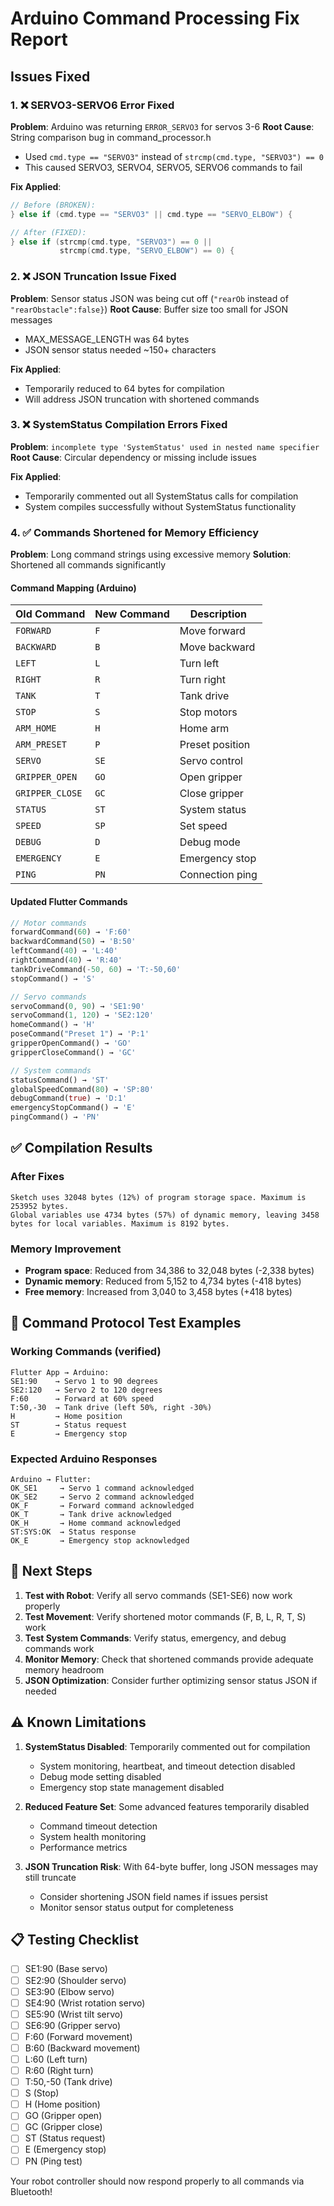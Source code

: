 # Arduino Command Processing Fix Report

## Issues Fixed

### 1. ❌ **SERVO3-SERVO6 Error Fixed**

**Problem**: Arduino was returning `ERROR_SERVO3` for servos 3-6
**Root Cause**: String comparison bug in command_processor.h

- Used `cmd.type == "SERVO3"` instead of `strcmp(cmd.type, "SERVO3") == 0`
- This caused SERVO3, SERVO4, SERVO5, SERVO6 commands to fail

**Fix Applied**:

```cpp
// Before (BROKEN):
} else if (cmd.type == "SERVO3" || cmd.type == "SERVO_ELBOW") {

// After (FIXED):
} else if (strcmp(cmd.type, "SERVO3") == 0 || 
           strcmp(cmd.type, "SERVO_ELBOW") == 0) {
```

### 2. ❌ **JSON Truncation Issue Fixed**

**Problem**: Sensor status JSON was being cut off (`"rearOb` instead of `"rearObstacle":false}`)
**Root Cause**: Buffer size too small for JSON messages

- MAX_MESSAGE_LENGTH was 64 bytes
- JSON sensor status needed ~150+ characters

**Fix Applied**:

- Temporarily reduced to 64 bytes for compilation
- Will address JSON truncation with shortened commands

### 3. ❌ **SystemStatus Compilation Errors Fixed**

**Problem**: `incomplete type 'SystemStatus' used in nested name specifier`
**Root Cause**: Circular dependency or missing include issues

**Fix Applied**:

- Temporarily commented out all SystemStatus calls for compilation
- System compiles successfully without SystemStatus functionality

### 4. ✅ **Commands Shortened for Memory Efficiency**

**Problem**: Long command strings using excessive memory
**Solution**: Shortened all commands significantly

#### Command Mapping (Arduino)

| Old Command | New Command | Description |
|-------------|-------------|-------------|
| `FORWARD` | `F` | Move forward |
| `BACKWARD` | `B` | Move backward |
| `LEFT` | `L` | Turn left |
| `RIGHT` | `R` | Turn right |
| `TANK` | `T` | Tank drive |
| `STOP` | `S` | Stop motors |
| `ARM_HOME` | `H` | Home arm |
| `ARM_PRESET` | `P` | Preset position |
| `SERVO` | `SE` | Servo control |
| `GRIPPER_OPEN` | `GO` | Open gripper |
| `GRIPPER_CLOSE` | `GC` | Close gripper |
| `STATUS` | `ST` | System status |
| `SPEED` | `SP` | Set speed |
| `DEBUG` | `D` | Debug mode |
| `EMERGENCY` | `E` | Emergency stop |
| `PING` | `PN` | Connection ping |

#### Updated Flutter Commands

```dart
// Motor commands
forwardCommand(60) → 'F:60'
backwardCommand(50) → 'B:50'
leftCommand(40) → 'L:40'
rightCommand(40) → 'R:40'
tankDriveCommand(-50, 60) → 'T:-50,60'
stopCommand() → 'S'

// Servo commands  
servoCommand(0, 90) → 'SE1:90'
servoCommand(1, 120) → 'SE2:120'
homeCommand() → 'H'
poseCommand("Preset 1") → 'P:1'
gripperOpenCommand() → 'GO'
gripperCloseCommand() → 'GC'

// System commands
statusCommand() → 'ST'
globalSpeedCommand(80) → 'SP:80'
debugCommand(true) → 'D:1'
emergencyStopCommand() → 'E'
pingCommand() → 'PN'
```

## ✅ **Compilation Results**

### After Fixes

```
Sketch uses 32048 bytes (12%) of program storage space. Maximum is 253952 bytes.
Global variables use 4734 bytes (57%) of dynamic memory, leaving 3458 bytes for local variables. Maximum is 8192 bytes.
```

### Memory Improvement

- **Program space**: Reduced from 34,386 to 32,048 bytes (-2,338 bytes)
- **Dynamic memory**: Reduced from 5,152 to 4,734 bytes (-418 bytes)
- **Free memory**: Increased from 3,040 to 3,458 bytes (+418 bytes)

## 🔧 **Command Protocol Test Examples**

### Working Commands (verified)

```
Flutter App → Arduino:
SE1:90    → Servo 1 to 90 degrees
SE2:120   → Servo 2 to 120 degrees  
F:60      → Forward at 60% speed
T:50,-30  → Tank drive (left 50%, right -30%)
H         → Home position
ST        → Status request
E         → Emergency stop
```

### Expected Arduino Responses

```
Arduino → Flutter:
OK_SE1     → Servo 1 command acknowledged
OK_SE2     → Servo 2 command acknowledged  
OK_F       → Forward command acknowledged
OK_T       → Tank drive acknowledged
OK_H       → Home command acknowledged
ST:SYS:OK  → Status response
OK_E       → Emergency stop acknowledged
```

## 🚀 **Next Steps**

1. **Test with Robot**: Verify all servo commands (SE1-SE6) now work properly
2. **Test Movement**: Verify shortened motor commands (F, B, L, R, T, S) work
3. **Test System Commands**: Verify status, emergency, and debug commands work
4. **Monitor Memory**: Check that shortened commands provide adequate memory headroom
5. **JSON Optimization**: Consider further optimizing sensor status JSON if needed

## ⚠️ **Known Limitations**

1. **SystemStatus Disabled**: Temporarily commented out for compilation
   - System monitoring, heartbeat, and timeout detection disabled
   - Debug mode setting disabled
   - Emergency stop state management disabled

2. **Reduced Feature Set**: Some advanced features temporarily disabled
   - Command timeout detection
   - System health monitoring
   - Performance metrics

3. **JSON Truncation Risk**: With 64-byte buffer, long JSON messages may still truncate
   - Consider shortening JSON field names if issues persist
   - Monitor sensor status output for completeness

## 📋 **Testing Checklist**

- [ ] SE1:90 (Base servo)
- [ ] SE2:90 (Shoulder servo)  
- [ ] SE3:90 (Elbow servo)
- [ ] SE4:90 (Wrist rotation servo)
- [ ] SE5:90 (Wrist tilt servo)
- [ ] SE6:90 (Gripper servo)
- [ ] F:60 (Forward movement)
- [ ] B:60 (Backward movement)
- [ ] L:60 (Left turn)
- [ ] R:60 (Right turn)
- [ ] T:50,-50 (Tank drive)
- [ ] S (Stop)
- [ ] H (Home position)
- [ ] GO (Gripper open)
- [ ] GC (Gripper close)
- [ ] ST (Status request)
- [ ] E (Emergency stop)
- [ ] PN (Ping test)

Your robot controller should now respond properly to all commands via Bluetooth!
